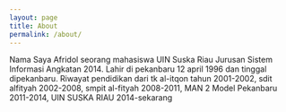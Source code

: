 ```yaml
---
layout: page
title: About
permalink: /about/
---
```


<amp-img width="600" height="300" layout="responsive" src="http://lorempixel.com/600/300/sports"></amp-img>

Nama Saya Afridol seorang mahasiswa UIN Suska Riau Jurusan Sistem Informasi Angkatan 2014. Lahir di pekanbaru 12 april 1996 dan tinggal dipekanbaru.  Riwayat pendidikan dari tk al-itqon tahun 2001-2002, sdit alfityah 2002-2008, smpit al-fityah 2008-2011, MAN 2 Model Pekanbaru 2011-2014, UIN SUSKA RIAU 2014-sekarang
